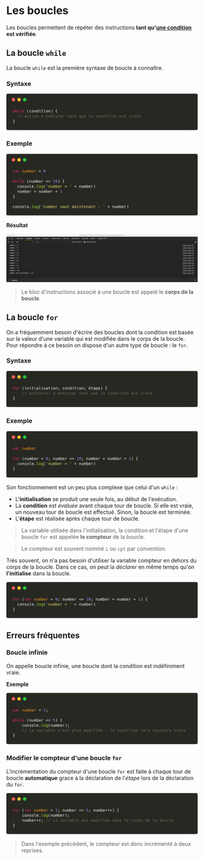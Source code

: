 # Les boucles

Les boucles permettent de répéter des instructions **tant qu'[une condition](./Les_conditions.md) est vérifiée**.

## La boucle `while`

La boucle `while` est la première syntaxe de boucle à connaître.

### Syntaxe

![While syntaxe](../../ressources/basics/loops/while_syntax.png)

### Exemple

![While example](../../ressources/basics/loops/while_example.png)

**Résultat**

![While console result](../../ressources/basics/loops/while_console.png)

> Le bloc d'instructions associé à une boucle est appelé le **corps de la boucle**.

## La boucle `for`

On a fréquemment besoin d'écrire des boucles dont la condition est basée sur la valeur d'une variable qui est modifiée dans le corps de la boucle. Pour répondre à ce besoin on dispose d'un autre type de boucle : le `for`.

### Syntaxe

![for syntaxe](../../ressources/basics/loops/for_syntaxe.png)

### Exemple

![for example](../../ressources/basics/loops/for_example.png)

Son fonctionnement est un peu plus complexe que celui d'un `while` :

* L'**initialisation** se produit une seule fois, au début de l'exécution.
* La **condition** est *évaluée* avant chaque tour de boucle. Si elle est vraie, un nouveau tour de boucle est effectué. Sinon, la boucle est terminée.
* L'**étape** est réalisée après chaque tour de boucle.


> La variable utilisée dans l'initialisation, la condition et l'étape d'une boucle `for` est appelée **le compteur** de la boucle.

> Le compteur est souvent nommé `i` ou `cpt` par convention.

Très souvent, on n'a pas besoin d'utiliser la variable compteur en dehors du corps de la boucle. Dans ce cas, on peut la *déclarer* en même temps qu'on **l'initialise** dans la boucle.

![for one line](../../ressources/basics/loops/for_oneline.png)

## Erreurs fréquentes

### Boucle infinie

On appelle boucle infinie, une boucle dont la condition est indéfiniment vraie.

**Exemple**

![infite loop](../../ressources/basics/loops/infinite_loop.png)

### Modifier le compteur d'une boucle `for`

L'incrémentation du compteur d'une boucle `for` est faite à chaque tour de boucle **automatique** grace à la déclaration de l'*étape* lors de la déclaration du `for`.

![double inc](../../ressources/basics/loops/double_inc.png)

> Dans l'exemple précédent, le compteur est donc incrémenté à deux reprises.